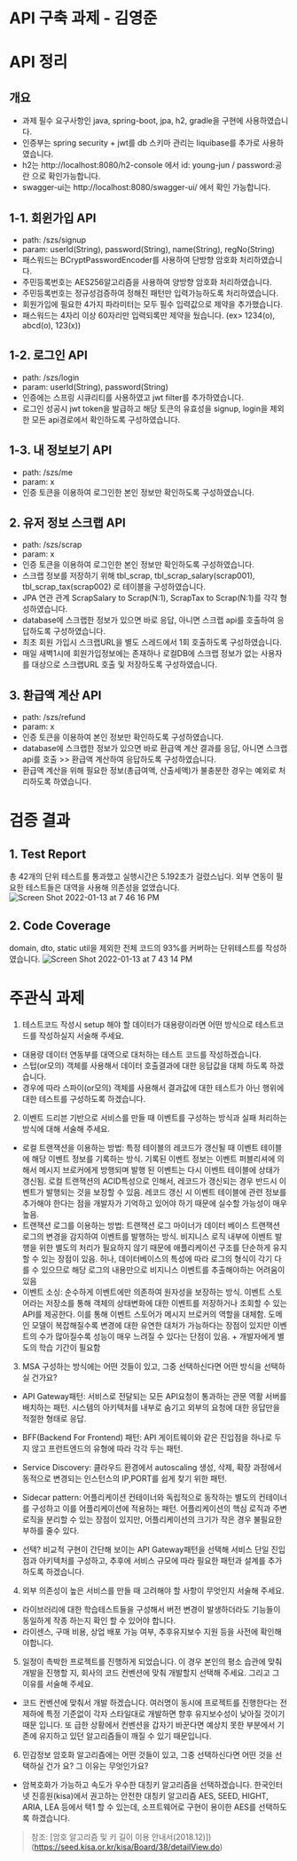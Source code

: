 # API 구축 과제 - 김영준

# API 정리
## 개요
- 과제 필수 요구사항인 java, spring-boot, jpa, h2, gradle을 구현에 사용하였습니다.
- 인증부는 spring security + jwt를 db 스키마 관리는 liquibase를 추가로 사용하였습니다.
- h2는 http://localhost:8080/h2-console 에서 id: young-jun / password:공란 으로 확인가능합니다.
- swagger-ui는 http://localhost:8080/swagger-ui/ 에서 확인 가능합니다.

## 1-1. 회윈가입 API
- path: /szs/signup
- param: userId(String), password(String), name(String), regNo(String)
- 패스워드는 BCryptPasswordEncoder를 사용하여 단방향 암호화 처리하였습니다.
- 주민등록번호는 AES256알고리즘을 사용하여 양방향 암호화 처리하였습니다.
- 주민등록번호는 정규성검증하여 정해진 패턴만 입력가능하도록 처리하였습니다.
- 회원가입에 필요한 4가지 파라미터는 모두 필수 입력값으로 제약을 추가했습니다.
- 패스워드는 4자리 이상 60자리만 입력되록만 제약을 뒀습니다. (ex> 1234(o), abcd(o), 123(x))

## 1-2. 로그인 API
- path: /szs/login
- param: userId(String), password(String)
- 인증에는 스프링 시큐리티를 사용하였고 jwt filter를 추가하였습니다.
- 로그인 성공시 jwt token을 발급하고 해당 토큰의 유효성을 signup, login을 제외한 모든 api경로에서 확인하도록 구성하였습니다.

## 1-3. 내 정보보기 API
- path: /szs/me
- param: x
- 인증 토큰을 이용하여 로그인한 본인 정보만 확인하도록 구성하였습니다.

## 2. 유저 정보 스크랩 API
- path: /szs/scrap
- param: x
- 인증 토큰을 이용하여 로그인한 본인 정보만 확인하도록 구성하였습니다.
- 스크랩 정보를 저장하기 위해 tbl_scrap, tbl_scrap_salary(scrap001), tbl_scrap_tax(scrap002) 로 테이블을 구성하였습니다.
- JPA 연관 관계 ScrapSalary to Scrap(N:1), ScrapTax to Scrap(N:1)를 각각 형성하였습니다.
- database에 스크랩한 정보가 있으면 바로 응답, 아니면 스크랩 api를 호출하여 응답하도록 구성하였습니다.
- 최초 회원 가입시 스크랩URL을 별도 스레드에서 1회 호출하도록 구성하였습니다.
- 매일 새벽1시에 회원가입정보에는 존재하나 로컬DB에 스크랩 정보가 없는 사용자를 대상으로 스크랩URL 호출 및 저장하도록 구성하였습니다.

## 3. 환급액 계산 API
- path: /szs/refund
- param: x
- 인증 토큰을 이용하여 본인 정보만 확인하도록 구성하였습니다.
- database에 스크랩한 정보가 있으면 바로 환급액 계산 결과를 응답, 아니면 스크랩 api를 호출 >> 환급액 계산하여 응답하도록 구성하였습니다.
- 환급액 계산을 위해 필요한 정보(총급여액, 산출세액)가 불충분한 경우는 예외로 처리하도록 하였습니다.


# 검증 결과
## 1. Test Report
총 42개의 단위 테스트를 통과했고 실행시간은 5.192초가 걸렸스닙다. 외부 연동이 필요한 테스트들은 대역을 사용해 의존성을 없앴습니다.
![Screen Shot 2022-01-13 at 7 46 16 PM](https://user-images.githubusercontent.com/39648594/149315952-4afc660c-5db2-4da4-81d4-2bbcf5381b08.png)

## 2. Code Coverage
domain, dto, static util을 제외한 전체 코드의 93%를 커버하는 단위테스트를 작성하였습니다.
![Screen Shot 2022-01-13 at 7 43 14 PM](https://user-images.githubusercontent.com/39648594/149315578-6648c8de-7f0c-43fc-8a48-4e343c5b142b.png)

# 주관식 과제

1. 테스트코드 작성시 setup 해야 할 데이터가 대용량이라면 어떤 방식으로 테스트코드를 작성하실지 서술해 주세요.

- 대용량 데이터 연동부를 대역으로 대처하는 테스트 코드를 작성하겠습니다. 
- 스텁(or모의) 객체를 사용해서 데이터 호출결과에 대한 응답값을 대체 하도록 하겠습니다.
- 경우에 따라 스파이(or모의) 객체를 사용해서 결과값에 대한 테스트가 아닌 행위에 대한 테스트를 구성하도록 하겠습니다.

2. 이벤트 드리븐 기반으로 서비스를 만들 때 이벤트를 구성하는 방식과 실패 처리하는 방식에 대해 서술해 주세요.
- 로컬 트랜잭션을 이용하는 방법: 특정 테이블의 레코드가 갱신될 때 이벤트 테이블에 해당 이벤트 정보를 기록하는 방식. 기록된 이벤트 정보는 이벤트 퍼블리셔에 의해서 메시지 브로커에게 방행되며 발행 된 이벤트는 다시 이벤트 테이블에 상태가 갱신됨. 로컬 트랜잭션의 ACID특성으로 인해서, 레코드가 갱신되는 경우 반드시 이벤트가 발행되는 것을 보장할 수 있음. 레코드 갱신 시 이벤트 테이블에 관련 정보를 추가해야 한다는 점을 개발자가 기억하고 있어야 하기 때문에 실수할 가능성이 매우 높음.
- 트랜잭션 로그를 이용하는 방법: 트랜잭션 로그 마이너가 데이터 베이스 트랜잭션 로그의 변경을 감지하여 이벤트를 발행하는 방식. 비지니스 로직 내부에 이벤트 발행을 위한 별도의 처리가 필요하지 않기 때문에 애플리케이션 구조를 단순하게 유지할 수 있는 장점이 있음. 허나, 데이터베이스의 특성에 따라 로그의 형식이 각기 다를 수 있으므로 해당 로그의 내용만으로 비지니스 이벤트를 추출해야하는 어려움이 있음
- 이벤트 소싱: 순수하게 이벤트에만 의존하여 원자성을 보장하는 방식. 이벤트 스토어라는 저장소를 통해 객체의 상태변화에 대한 이벤트를 저장하거나 조회할 수 있는 API를 제공한다. 이를 통해 이벤트 스토어가 메시지 브로커의 역할을 대체함. 도메인 모델이 복잡해질수록 변경에 대한 유연한 대처가 가능하다는 장점이 있지만 이벤트의 수가 많아질수록 성능이 매우 느려질 수 있다는 단점이 있음. + 개발자에게 별도의 학습 기간이 필요함
 
3. MSA 구성하는 방식에는 어떤 것들이 있고, 그중 선택하신다면 어떤 방식을 선택하실 건가요?
- API Gateway패턴: 서비스로 전달되는 모든 API요청이 통과하는 관문 역활 서버를 배치하는 패턴. 시스템의 아키텍처를 내부로 숨기고 외부의 요청에 대한 응답만을 적절한 형태로 응답.
- BFF(Backend For Frontend) 패턴: API 게이트웨이와 같은 진입점을 하나로 두지 않고 프런트엔드의 유형에 따라 각각 두는 패턴.
- Service Discovery: 클라우드 환경에서 autoscaling 생성, 삭제, 확장 과정에서 동적으로 변경되는 인스턴스의 IP,PORT를 쉽게 찾기 위한 패턴.
- Sidecar pattern: 어플리케이션 컨테이너와 독립적으로 동작하는 별도의 컨테이너를 구성하고 이를 어플리케이션에 적용하는 패턴. 어플리케이션의 핵심 로직과 주변 로직을 분리할 수 있는 장점이 있지만, 어플리케이션의 크기가 작은 경우 불필요한 부하를 줄수 있다.

- 선택? 비교적 구현이 간단해 보이는 API Gateway패턴을 선택해 서비스 단일 진입점과 아키텍처를 구성하고, 추후에 서비스 규모에 따라 필요한 패턴과 설계를 추가하도록 하겠습니다.

4. 외부 의존성이 높은 서비스를 만들 때 고려해야 할 사항이 무엇인지 서술해 주세요.
- 라이브러리에 대한 학습테스트들을 구성해서 버전 변경이 발생하더라도 기능들이 동일하게 작종 하는지 확인 할 수 있어야 합니다. 
- 라이센스, 구매 비용, 상업 배포 가능 여부, 추후유지보수 지원 등을 사전에 확인해야합니다. 
 
5. 일정이 촉박한 프로젝트를 진행하게 되었습니다. 이 경우 본인의 평소 습관에 맞춰 개발을 진행할 지, 회사의 코드 컨벤션에 맞춰 개발할지 선택해 주세요. 그리고 그 이유를 서술해 주세요.
- 코드 컨벤션에 맞춰서 개발 하겠습니다. 여러명이 동시에 프로젝트를 진행한다는 전제하에 특정 기준없이 각자 스타일대로 개발하면 향후 유지보수성이 낮아질 것이기 때문 입니다. 
또 급한 상황에서 컨벤션을 갑자기 바꾼다면 예상치 못한 부분에서 기존에 유지하고 있던 알고리즘들이 깨질 수 있기 때문입니다.
 
6. 민감정보 암호화 알고리즘에는 어떤 것들이 있고, 그중 선택하신다면 어떤 것을 선택하실 건가 요? 그 이유는 무엇인가요?
- 암복호화가 가능하고 속도가 우수한 대칭키 알고리즘을 선택하겠습니다. 한국인터넷 진흥원(kisa)에서 권고하는 안전한 대칭키 알고리즘 AES, SEED, HIGHT, ARIA, LEA 등에서 택1 할 수 있는데, 
소프트웨어로 구현이 용이한 AES를 선택하도록 하겠습니다.
> 참조: [암호 알고리즘 및 키 길이 이용 안내서(2018.12)])(https://seed.kisa.or.kr/kisa/Board/38/detailView.do)

